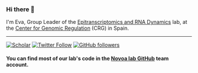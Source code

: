 ### Hi there 👋

<!--
**enovoa/enovoa** is a ✨ _special_ ✨ repository because its `README.md` (this file) appears on your GitHub profile.

Here are some ideas to get you started:

- 🔭 I’m currently working on ...
- 🌱 I’m currently learning ...
- 👯 I’m looking to collaborate on ...
- 🤔 I’m looking for help with ...
- 💬 Ask me about ...
- 📫 How to reach me: ...
- 😄 Pronouns: ...
- ⚡ Fun fact: ...
-->

I'm Eva, Group Leader of the [Epitranscriptomics and RNA Dynamics](https://www.crg.eu/ca/programmes-groups/novoa-lab) lab, at the [Center for Genomic Regulation](https://www.crg.eu) (CRG) in Spain.

---

[![Scholar](https://img.shields.io/badge/List%20of%20Publication-Google%20Scholar-yellow)](https://scholar.google.it/citations?user=x8AmIe8AAAAJ&hl=en&oi=ao) 
[![Twitter Follow](https://img.shields.io/twitter/follow/EvaMariaNovoa?label=Twitter&style=social)](https://twitter.com/EvaMariaNovoa)
[![GitHub followers](https://img.shields.io/github/followers/enovoa?label=Github&style=social)](https://github.com/enovoa)


#### You can find most of our lab's code in the [Novoa lab GitHub](https://github.com/novoalab) team account.

